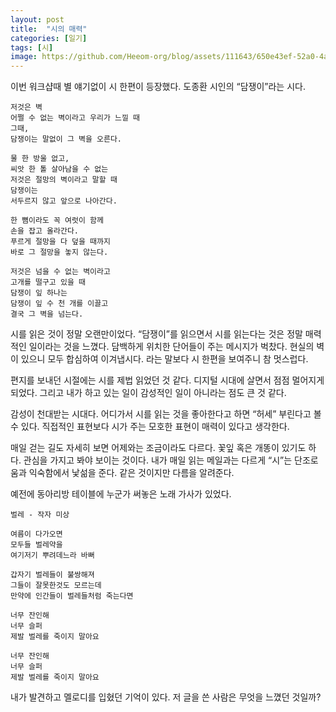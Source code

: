 ```yaml
---
layout: post
title:  "시의 매력"
categories: [일기]
tags: [시]
image: https://github.com/Heeom-org/blog/assets/111643/650e43ef-52a0-4aa5-8bf6-a01b9f7a3131
---
```


이번 워크샵때 별 얘기없이 시 한편이 등장했다. 도종환 시인의 “담쟁이”라는 시다.

```
저것은 벽
어쩔 수 없는 벽이라고 우리가 느낄 때
그때,
담쟁이는 말없이 그 벽을 오른다.

물 한 방울 없고,
씨앗 한 톨 살아남을 수 없는
저것은 절망의 벽이라고 말할 때
담쟁이는
서두르지 않고 앞으로 나아간다.

한 뼘이라도 꼭 여럿이 함께
손을 잡고 올라간다.
푸르게 절망을 다 덮을 때까지
바로 그 절망을 놓지 않는다.

저것은 넘을 수 없는 벽이라고
고개를 떨구고 있을 때
담쟁이 잎 하나는
담쟁이 잎 수 천 개를 이끌고
결국 그 벽을 넘는다.
```

시를 읽은 것이 정말 오랜만이었다. “담쟁이”를 읽으면서 시를 읽는다는 것은 정말 매력적인 일이라는 것을 느꼈다. 담백하게 위치한 단어들이 주는 메시지가 벅찼다. 현실의 벽이 있으니 모두 합심하여 이겨냅시다. 라는 말보다 시 한편을 보여주니 참 멋스럽다.

편지를 보내던 시절에는 시를 제법 읽었던 것 같다. 디지털 시대에 살면서 점점 멀어지게 되었다. 그리고 내가 하고 있는 일이 감성적인 일이 아니라는 점도 큰 것 같다.

감성이 천대받는 시대다. 어디가서 시를 읽는 것을 좋아한다고 하면 “허세” 부린다고 볼 수 있다. 직접적인 표현보다 시가 주는 모호한 표현이 매력이 있다고 생각한다.

매일 걷는 길도 자세히 보면 어제와는 조금이라도 다르다. 꽃잎 혹은 개똥이 있기도 하다. 관심을 가지고 봐야 보이는 것이다. 내가 매일 읽는 메일과는 다르게 “시”는 단조로움과 익숙함에서 낯섦을 준다. 같은 것이지만 다름을 알려준다.

예전에 동아리방 테이블에 누군가 써놓은 노래 가사가 있었다.

```
벌레 - 작자 미상

여름이 다가오면
모두들 벌레약을
여기저기 뿌려데느라 바뻐

갑자기 벌레들이 불쌍해져
그들이 잘못한것도 모르는데
만약에 인간들이 벌레들처럼 죽는다면

너무 잔인해
너무 슬퍼
제발 벌레를 죽이지 말아요

너무 잔인해
너무 슬퍼
제발 벌레를 죽이지 말아요
```

내가 발견하고 멜로디를 입혔던 기억이 있다. 저 글을 쓴 사람은 무엇을 느꼈던 것일까?
